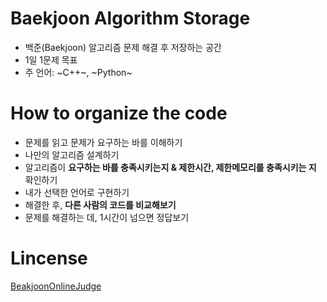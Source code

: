 # Baekjoon Algorithm Storage
- 백준(Baekjoon) 알고리즘 문제 해결 후 저장하는 공간
- 1일 1문제 목표
- 주 언어: ~C++~, ~Python~

# How to organize the code
- 문제를 읽고 문제가 요구하는 바를 이해하기
- 나만의 알고리즘 설계하기
- 알고리즘이 **요구하는 바를 충족시키는지 & 제한시간, 제한메모리를 충족시키는 지** 확인하기
- 내가 선택한 언어로 구현하기
- 해결한 후, **다른 사람의 코드를 비교해보기**
- 문제를 해결하는 데, 1시간이 넘으면 정답보기

# Lincense
[BeakjoonOnlineJudge](https://www.acmicpc.net/)
